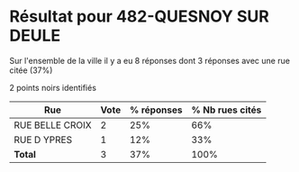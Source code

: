 # Résultat pour 482-QUESNOY SUR DEULE

Sur l'ensemble de la ville il y a eu 8 réponses dont 3 réponses avec une rue citée (37%)

2 points noirs identifiés

| Rue | Vote | % réponses | % Nb rues cités|
|-----|------|------------|----------------|
| RUE BELLE CROIX | 2 | 25% | 66%|
| RUE D YPRES | 1 | 12% | 33%|
| **Total** | 3 | 37% | 100%|
